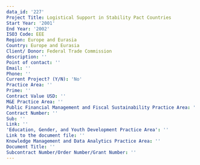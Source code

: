 ```yaml
---
data_id: '227'
Project Title: Logistical Support in Stability Pact Countries
Start Year: '2001'
End Year: '2002'
ISO3 Code: EEE
Region: Europe and Eurasia
Country: Europe and Eurasia
Client/ Donor: Federal Trade Commission
description: ''
Point of contact: ''
Email: ''
Phone: ''
Current Project? (Y/N): 'No'
Practice Area: ''
Prime: ''
Contract Value USD: ''
M&E Practice Area: ''
Public Financial Management and Fiscal Sustainability Practice Area: ''
Contract Number: ''
Sub: ''
Link: ''
'Education, Gender, and Youth Development Practice Area': ''
Link to the document file: ''
Knowledge Management and Data Analytics Practice Area: ''
Document Title: ''
Subcontract Number/Order Number/Grant Number: ''
---
```

